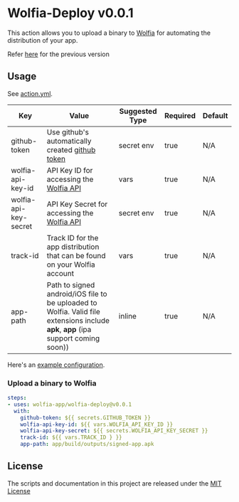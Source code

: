 # Wolfia-Deploy v0.0.1

This action allows you to upload a binary to [Wolfia](https://wolfia.com) for automating the distribution of your app.

Refer [here](https://github.com/actions/wolfia-deploy/tree/releases/) for the previous version

## Usage

See [action.yml](action.yml). 

| Key                   | Value                                                                                                                                                                               | Suggested Type | Required | Default |
|-----------------------|-------------------------------------------------------------------------------------------------------------------------------------------------------------------------------------|----------------|----------|---------|
| github-token          | Use github's automatically created [github token](https://docs.github.com/en/actions/security-guides/automatic-token-authentication#example-1-passing-the-github_token-as-an-input) | secret env     | true     | N/A     |
| wolfia-api-key-id     | API Key ID for accessing the [Wolfia API](https://wolfia.com/docs/#generate-an-api-key)                                                                                             | vars           | true     | N/A     |
| wolfia-api-key-secret | API Key Secret for accessing the [Wolfia API](https://wolfia.com/docs/#generate-an-api-key)                                                                                         | secret env     | true     | N/A     |
| track-id              | Track ID for the app distribution that can be found on your Wolfia account                                                                                                          | vars           | true     | N/A     |
| app-path              | Path to signed android/iOS file to be uploaded to Wolfia. Valid file extensions include **apk**, **app** (ipa support coming soon))                                                 | inline         | true     | N/A     |

Here's an [example configuration](.github/workflows/build.yml).

### Upload a binary to Wolfia

```yaml
steps:
- uses: wolfia-app/wolfia-deploy@v0.0.1
  with:
    github-token: ${{ secrets.GITHUB_TOKEN }}
    wolfia-api-key-id: ${{ vars.WOLFIA_API_KEY_ID }}
    wolfia-api-key-secret: ${{ secrets.WOLFIA_API_KEY_SECRET }}
    track-id: ${{ vars.TRACK_ID } }}
    app-path: app/build/outputs/signed-app.apk
```

## License

The scripts and documentation in this project are released under the [MIT License](LICENSE)
